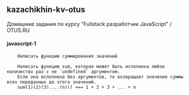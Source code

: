 ## kazachikhin-kv-otus

Домашние задания по курсу "Fullstack разработчик JavaScript" / OTUS.RU 

#### javascript-1

```
    Написать функцию суммирования значений

    Написать функцию sum, которая может быть исполнена любое количество раз с не `undefined` аргументом.
    Если она исполнена без аргументов, то возвращает значение суммы всех переданных до этого значений.
    sum(1)(2)(3)....(n)() === 1 + 2 + 3 + ... + n
```
